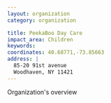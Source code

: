 ```yaml
---
layout: organization
category: organization

title: PeekaBoo Day Care
impact_area: Children
keywords: 
coordinates: 40.68771,-73.85663
address: |
  85-20 91st avenue
  Woodhaven, NY 11421
---
```

Organization's overview
